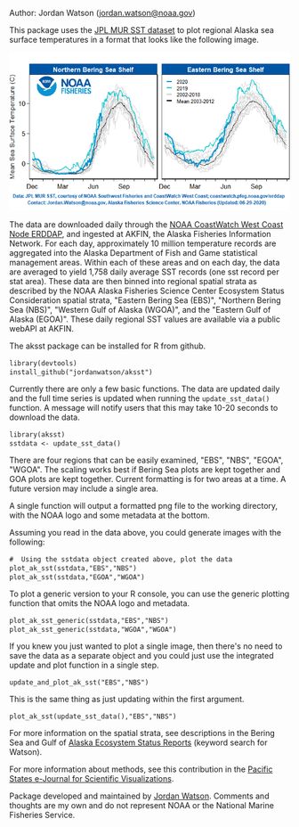 

Author: Jordan Watson (jordan.watson@noaa.gov)


This package uses the [JPL MUR SST dataset](https://podaac.jpl.nasa.gov/dataset/MUR-JPL-L4-GLOB-v4.1) to plot regional Alaska sea surface temperatures in a format that looks like the following image.

![sst image](/images/SST_Twitter_image.png)


The data are downloaded daily through the [NOAA CoastWatch West Coast Node ERDDAP](https://coastwatch.pfeg.noaa.gov/erddap/griddap/jplMURSST41.html), and ingested at AKFIN, the Alaska Fisheries Information Network. For each day, approximately 10 million temperature records are aggregated into the Alaska Department of Fish and Game statistical management areas. Within each of these areas and on each day, the data are averaged to yield 1,758 daily average SST records (one sst record per stat area). These data are then binned into regional spatial strata as described by the NOAA Alaska Fisheries Science Center Ecosystem Status Consideration spatial strata, "Eastern Bering Sea (EBS)", "Northern Bering Sea (NBS)", "Western Gulf of Alaska (WGOA)", and the "Eastern Gulf of Alaska (EGOA)". These daily regional SST values are available via a public webAPI at AKFIN. 


The aksst package can be installed for R from github.

```
library(devtools)
install_github("jordanwatson/aksst")
```

Currently there are only a few basic functions. The data are updated daily and the full time series is updated when running the `update_sst_data()` function. A message will notify users that this may take 10-20 seconds to download the data.


```
library(aksst)
sstdata <- update_sst_data()
```
There are four regions that can be easily examined, "EBS", "NBS", "EGOA", "WGOA". The scaling works best if Bering Sea plots are kept together and GOA plots are kept together. Current formatting is for two areas at a time. A future version may include a single area.

A single function will output a formatted png file to the working directory, with the NOAA logo and some metadata at the bottom.

Assuming you read in the data above, you could generate images with the following:

```
#  Using the sstdata object created above, plot the data
plot_ak_sst(sstdata,"EBS","NBS")
plot_ak_sst(sstdata,"EGOA","WGOA")
```

To plot a generic version to your R console, you can use the generic plotting function that omits the NOAA logo and metadata.

```
plot_ak_sst_generic(sstdata,"EBS","NBS")
plot_ak_sst_generic(sstdata,"WGOA","WGOA")
```
If you knew you just wanted to plot a single image, then there's no need to save the data as a separate object and you could just use the integrated update and plot function in a single step. 

```
update_and_plot_ak_sst("EBS","NBS")
```
This is the same thing as just updating within the first argument.

```
plot_ak_sst(update_sst_data(),"EBS","NBS")
```


For more information on the spatial strata, see descriptions in the Bering Sea and Gulf of [Alaska Ecosystem Status Reports](https://access.afsc.noaa.gov/REFM/REEM/ecoweb/) (keyword search for Watson).

For more information about methods, see this contribution in the [Pacific States e-Journal for Scientific Visualizations](https://psesv.psmfc.org/PSESV3.html).

Package developed and maintained by [Jordan Watson](https://jordanwatson.github.io/). 
Comments and thoughts are my own and do not represent NOAA or the National Marine Fisheries Service.
